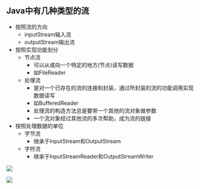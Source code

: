 ## Java中有几种类型的流

- 按照流的方向
  - inputStream输入流
  - outputStream输出流
- 按照实现功能划分
  - 节点流
    - 可以从或向一个特定的地方(节点)读写数据
    - 如FileReader
  - 处理流
    - 是对一个已存在的流的连接和封装，通过所封装的流的功能调用实现数据读写
    - 如BufferedReader
    - 处理流的构造方法总是要带一个其他的流对象做参数
    - 一个流对象经过其他流的多次帮助，成为流的链接
- 按照处理数据的单位
  - 字节流
    - 继承于InputStream和OutputStream
  - 字符流
    - 继承于InputStreamReader和OutputStreamWriter

![](https://tva1.sinaimg.cn/large/007S8ZIlly1gidaygc9orj31lw0u00ww.jpg)

![](https://tva1.sinaimg.cn/large/007S8ZIlly1gidb3h8pdoj31e40ridjq.jpg)

